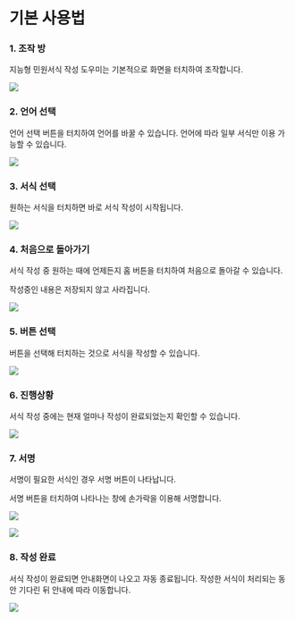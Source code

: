 # 기본 사용법

### 1. 조작 방

지능형 민원서식 작성 도우미는 기본적으로 화면을 터치하여 조작합니다.

![](../.gitbook/assets/키오스크\_메인화면.png)

### 2. 언어 선택

언어 선택 버튼을 터치하여 언어를 바꿀 수 있습니다. 언어에 따라 일부 서식만 이용 가능할 수 있습니다.

![](../.gitbook/assets/키오스크\_언어선택.png)



### 3. 서식 선택

원하는 서식을 터치하면 바로 서식 작성이 시작됩니다.

![](../.gitbook/assets/키오스크\_서식선택.png)

### 4. 처음으로 돌아가기

서식 작성 중 원하는 때에 언제든지 홈 버튼을 터치하여 처음으로 돌아갈 수 있습니다.

작성중인 내용은 저장되지 않고 사라집니다.

![](<../.gitbook/assets/키오스크\_홈 버튼.png>)

### 5. 버튼 선택

버튼을 선택해 터치하는 것으로 서식을 작성할 수 있습니다.

![](<../.gitbook/assets/키오스크\_버튼 선택.png>)

### 6. 진행상황

서식 작성 중에는 현재 얼마나 작성이 완료되었는지 확인할 수 있습니다.

![](../.gitbook/assets/키오스크\_진행상황.png)

### 7. 서명

서명이 필요한 서식인 경우 서명 버튼이 나타납니다.

서명 버튼을 터치하여 나타나는 창에 손가락을 이용해 서명합니다.

![](../.gitbook/assets/키오스크\_서명버튼.png)

![](../.gitbook/assets/키오스크\_서명하기.png)

### 8. 작성 완료

서식 작성이 완료되면 안내화면이 나오고 자동 종료됩니다. 작성한 서식이 처리되는 동안 기다린 뒤 안내에 따라 이동합니다.

![](<../.gitbook/assets/공통\_서류 작성이 끝났습니다.png>)
